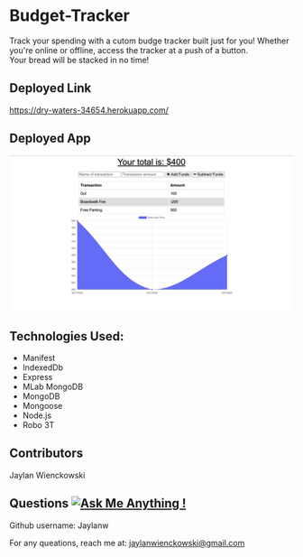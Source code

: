 # Budget-Tracker
Track your spending with a cutom budge tracker built just for you! Whether you're online or offline, access the tracker at a push of a button.  
Your bread will be stacked in no time!

## Deployed Link
https://dry-waters-34654.herokuapp.com/

 ## Deployed App 
![alt text](https://github.com/jaylanw/Budget-Tracker/blob/master/public/icons/budget.png)

## Technologies Used:
- Manifest
- IndexedDb
- Express
- MLab MongoDB
- MongoDB
- Mongoose
- Node.js
- Robo 3T
      
## Contributors
  Jaylan Wienckowski
  
## Questions   [![Ask Me Anything !](https://img.shields.io/badge/Ask%20me-anything-1abc9c.svg)](https://GitHub.com/Naereen/ama)

  Github username: Jaylanw
  
  For any queations, reach me at:
  jaylanwienckowski@gmail.com
  
